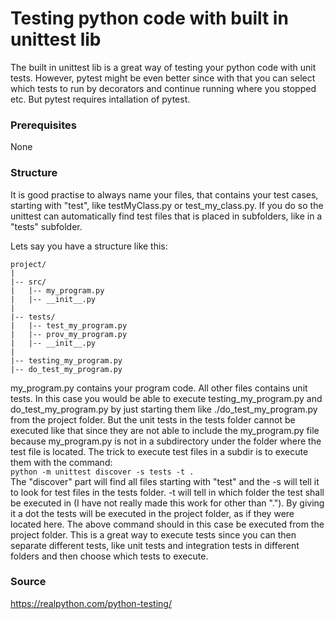# Testing python code with built in unittest lib

The built in unittest lib is a great way of testing your python code with unit tests.
However, pytest might be even better since with that you can select which tests to
run by decorators and continue running where you stopped etc. But pytest requires
intallation of pytest.

### Prerequisites
None

### Structure
It is good practise to always name your files, that contains your test cases, starting
with "test", like testMyClass.py or test_my_class.py. If you do so the unittest can
automatically find test files that is placed in subfolders, like in a "tests" subfolder.

Lets say you have a structure like this:

```
project/
|
|-- src/
|   |-- my_program.py
|   |-- __init__.py
|
|-- tests/
|   |-- test_my_program.py
|   |-- prov_my_program.py
|   |-- __init__.py
|
|-- testing_my_program.py
|-- do_test_my_program.py
```

my_program.py contains your program code. All other files contains unit tests.
In this case you would be able to execute testing_my_program.py and do_test_my_program.py
by just starting them like ./do_test_my_program.py from the project folder.
But the unit tests in the tests folder cannot be executed like that since they are not
able to include the my_program.py file because my_program.py is not in a subdirectory under
the folder where the test file is located.
The trick to execute test files in a subdir is to execute them with the command:  
```python -m unittest discover -s tests -t .```  
The "discover" part will find all files starting with "test" and the -s will tell it to
look for test files in the tests folder. -t will tell in which folder the test shall be
executed in (I have not really made this work for other than "."). By giving it a dot the
tests will be executed in the project folder, as if they were located here.
The above command should in this case be executed from the project folder. This is a great
way to execute tests since you can then separate different tests, like unit tests and
integration tests in different folders and then choose which tests to execute.

### Source
https://realpython.com/python-testing/

